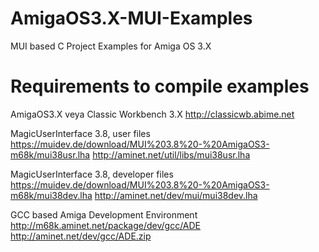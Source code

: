 # AmigaOS3.X-MUI-Examples
MUI based C Project Examples for Amiga OS 3.X

# Requirements to compile examples

AmigaOS3.X veya Classic Workbench 3.X
http://classicwb.abime.net

MagicUserInterface 3.8, user files
https://muidev.de/download/MUI%203.8%20-%20AmigaOS3-m68k/mui38usr.lha
http://aminet.net/util/libs/mui38usr.lha

MagicUserInterface 3.8, developer files
https://muidev.de/download/MUI%203.8%20-%20AmigaOS3-m68k/mui38dev.lha
http://aminet.net/dev/mui/mui38dev.lha

GCC based Amiga Development Environment
http://m68k.aminet.net/package/dev/gcc/ADE
http://aminet.net/dev/gcc/ADE.zip
